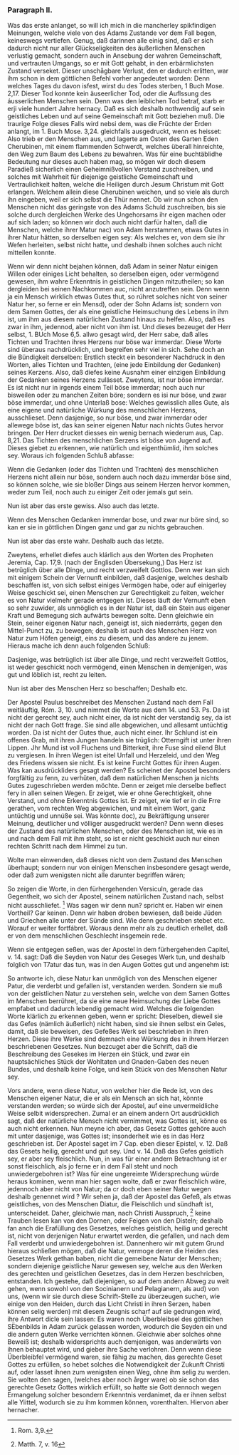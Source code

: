 
<!-- Seite 147 -->

### Paragraph II. ###

Was das erste anlanget, so will ich mich in die
mancherley spikfindigen Meinungen, welche viele von
des Ádams Zustande vor dem Fall begen, keineswegs
vertiefen. Genug, daß darinnen alle einig sind,
daß er sich dadurch nicht nur aller Glückseligkeiten des
äußerlichen Menschen verlustig gemacht, sondern auch
in Ansebung der wahren Gemeinschaft, und vertrauten
Umgangs, so er mit Gott gehabt, in den erbärmlichsten
Zustand verseket. Dieser unschågbare Verlust,
den er dadurch erlitten, war ihm schon in dem göttlichen
Befehl vorher angedeutet worden: Denn welches
Tages du davon isfest, wirst du des Todes sterben,
1 Buch Mose. 2,17. Dieser Tod konnte kein äuseerlicher
Tod, oder die Auflssung des áusserlichen Menschen
sein. Denn was den leiblichen Tod betraf, starb
er erji viele hundert Jahre hernacy. Daß es sich deshalb
nothwendig auf sein geistliches Leben und auf seine Gemeinschaft
mit Gott beziehen muß. Die traurige Folge
dieses Falls wird nebsi dem, was die Früchte der
Erden anlangt, im 1. Buch Mose. 3,24. gleichfalls ausgedruckt,
wenn es heisset: Also trieb er den Menschen
aus, und lagerte am Osten des Garten Eden
Cherubinen, mit einem flammenden Schwerdt,
welches überall hinreichte, den Weg zum Baum
des Lebens zu bewahren. Was für eine buchtäblidhe
Bedeutung nur dieses auch haben mag, so mögen
wir doch diesem Paradieß sicherlich einen Geheimnißvollen
Verstand zuschreiben, und solches mit Wahrheit
für diejenige geistliche Gemeinschaft und Vertraulichkeit
halten, welche die Heiligen durch Jesum Christum
mit Gott erlangen. Welchem allein diese Cherubinen
weichen, und so viele als durch ihn eingeben, weil
er sich selbst die Thür nennet. Ob wir nun schon den
Menschen nicht das geringste von des Adams Schuld zuschreiben,
bis sie solche durch dergleichen Werke des
Ungehorsams ihr eigen machen oder auf sich laden; so <!-- content-0116.xml --><!-- Seite 148 -->
können wir doch auch nicht darfür halten, daß die Menschen,
welche ihrer Matur nac) von Adam herstammen,
etwas Gutes in ihrer Natur hätten, so derselben eigen
sey: Als welches er, von dem sie ihr Wefen herleiten,
selbst nicht hatte, und deshalb ihnen solches auch nicht mitteilen
konnte.

Wenn wir denn nicht bejahen können, daß Adam in
seiner Natur einigen Willen oder einiges Licht behalten,
so derselben eigen, oder vermögend gewesen, ihm wahre
Erkenntnis in geistlichen Dingen mitzutheilen; so kan
dergleiden bei seinen Nachkommen auc, nicht anzutreffen
sein. Denn wenn ja ein Mensch wirklich etwas
Gutes thut, so rúhret solches nicht von seiner Natur her,
so ferne er ein Mensd), oder der Sohn Adams ist; sondern
von dem Samen Gottes, der als eine geistliche
Heimsuchung des Lebens in ihm ist, um ihm aus
diesem natürlichen Zustand hinaus zu helfen. Also, daß
es zwar in ihm, jedennod, aber nicht von ihm ist. Und
dieses bezeuget der Herr selbst, 1. BUch Mose 6,5. allwo
gesagt wird, der Herr sabe, daß alles Tichten und
Trachten ihres Herzens nur böse war immerdar.
Diese Worte sind überaus nachdrücklich, und begreifen
sehr viel in sich. Sehe doch an die Bündigkeit derselben:
Erstlich steckt ein besonderer Nachdruck in den
Worten, alles Tichten und Trachten, (eine jede Einbildung
der Gedanken) seines Kerzens. Also, daß
diefes keine Ausnahm einer einzigen Einbildung der Gedanken
seines Herzens zulässet. Zweytens, ist nur
böse immerdar. Es ist nicht nur in irgends einem
Teil böse immerdar; noch auch nur bisweilen oder zu
manchen Zeiten böre; sondern es isi nur böse, und
zwar böse immerdar, und ohne Unterlaß bose: Welches
gewisslich alles Gute, als eine eigene und natürliche
Würkung des menschlichen Herzens, ausschlieset.
Denn dasjenige, so nur böse, und zwar immerdar oder
allewege böse ist, das kan seiner eigenen Natur nach<!-- Seite 149 -->
nichts Gutes hervor bringen. Der Herr drucket diesses
ein wenig bernach wiederum aus, Cap. 8,21. 
Das Tichten des menschlichen Serzens ist böse von
Jugend auf. Dieses giebet zu erkennen, wie natürlich
und eigenthümlid, ihm solches sey. Woraus ich
folgenden Schluß abfasse:

Wenn die Gedanken (oder das Tichten und Trachten)
des menschlichen Herzens nicht allein nur böse,
sondern auch noch dazu immerdar böse sind, so können
solche, wie sie bloßer Dings aus seinem Herzen hervor
kommen, weder zum Teil, noch auch zu einiger Zeit
oder jemals gut sein.

Nun ist aber das erste gewiss. Also auch das letzte.

Wenn des Menschen Gedanken immerdar bose,
und zwar nur böre sind, so kan er sie in göttlichen Dingen
ganz und gar zu nichts gebrauchen.

Nun ist aber das erste wahr. Deshalb
 auch das
letzte.

Zweytens, erhellet diefes auch klárlich aus den
Worten des Propheten Jeremia, Cap. 17,9. (nach
der Englisden Übersekung,) Das Herz ist betrüglich
über alle Dinge, und recht verzweifelt Gottlos.
Denn wer kan sich mit einigem Schein der Vernunft
einbilden, daß dasjenige, welches deshalb beschaffen ist,
von sich selbst einiges Vermögen habe, oder auf einigerley
Weise geschickt sei, einen Menschen zur Gerechtigkeit
zu feiten, welcher es von Natur vielmehr gerade
entgegen ist. Dieses läuft der Vernunft eben so sehr
zuwider, als unmöglich es in der Natur ist, daß ein
Stein aus eigener Kraft und Bemegung sich aufwärts
bewegen solte. Denn gleichwie ein Stein, seiner eigenen
Natur nach, geneigt ist, sich niederrárts, gegen
den Mittel-Punct zu, zu bewegen; deshalb ist auch des
Menschen Herz von Natur zum Höfen geneigt, eins zu
diesem, und das andere zu jenem. Hieraus mache ich
denn auch folgenden Schluß:<!-- Seite 150 --><!-- content-0117.xml -->

Dasjenige, was betrüglich ist über alle Dinge,
und recht verzweifelt Gottlos, ist weder geschickt
noch vermögend, einen Menschen in demjenigen, was
gut und löblich ist, recht zu leiten.

Nun ist aber des Menschen Herz so beschaffen;
Deshalb
 etc.

Der Apostel Paulus beschreibet des Menschen Zustand
nach dem Fall weitläuftig, Róm. 3, 10. und 
nimmet die Worte aus dem 14. und 53. Ps. Da ist
nicht der gerecht sey, auch nicht einer, da ist nicht
der verstandig sey, da ist nicht der nach Gott frage.
Sie sind alle abgewichen, und allesamt untüchtig
worden. Da ist nicht der Gutes thue,
auch nicht einer. Ihr Schlund ist ein offenes
Grab, mit ihren Jungen handeln sie trüglich:
Otterngift ist unter ihren Lippen. Jhr Mund ist
voll Fluchens und Bitterkeit, ihre Fuse sind eilend
Blut zu vergiesen. In ihren Wegen ist eitel Unfall
und Herzeleid, und den Weg des Friedens
wissen sie nicht. Es ist keine Furcht Gottes für
ihren Augen. Was kan ausdrückliders gesagt werden?
Es scheinet der Apostel besonders forgfältig zu
fenn, zu verhüten, daß dem natürlichen Menschen ja
nichts Gutes zugeschrieben werden möchte. Denn er
zeiget mie derselbe beflect fery in allen seinen Wegen.
Er zeiget, wie er ohne Gerechtigkeit, ohne Verstand,
und ohne Erkenntnis Gottes ist. Er zeiget, wie tief
er in die Frre gerathen, vom rechten Weg abgewichen,
und mit einem Wort, ganz untüchtig und unnúße sei.
Was könnte doc), zu Bekräftigung unserer Meinung,
deutlicher und völliger ausgedruckt werden? Denn
wenn dieses der Zustand des natürlichen Menschen, oder
des Menschen ist, wie es in und nach dem Fall mit ihm
 steht, so ist er nicht geschickt auch nur einen rechten
Schritt nach dem Himmel zu tun. 

Wolte man einwenden, daß dieses nicht von dem<!-- Seite 151 -->
Zustand des Menschen überhaupt; sondern nur
von einigen Menschen insbesondere gesagt werde,
oder daß zum wenigsten nicht alle darunter
begriffen wären;

So zeigen die Worte, in den fürhergehenden Versiculn,
gerade das Gegentheit, wo sich der Apostel, seinem
natürlichen Zustand nach, selbst nicht ausschliefet. [^k4r3]
Was sagen wir denn nun? spricht er. Haben wir
einen Vortheil? Gar keinen. Denn wir haben
droben bewiesen, daß beide Jüden und Griechen
alle unter der Sünde sind. Wie denn geschrieben
stebet etc. Worauf er weiter fortfábret. Woraus denn
mehr als zu deutlich erhellet, daß er von dem menschlichen
Geschlecht insgemein rede.

Wenn sie entgegen seßen, was der Apostel in dem
fürhergehenden Capitel, v. 14. sagt: Daß die Seyden
von Natur des Geseges Werk tun, und deshalb
folglich von T7atur das tun, was in den Augen
Gottes gut und angenehm ist:

So antworte ich, diese Natur kan unmöglich von des
Menschen eigener Patur, die verderbt und gefallen
ist, verstanden werden. Sondern sie muß von der geistlichen
Natur zu verstehen sein, welche von dem Samen
Gottes im Menschen berrühret, da sie eine neue
Heimsuchung der Liebe Gottes empfabet und dadurch
lebendig gemacht wird. Welches die folgenden Worte
klärlich zu erkennen geben, wenn er spricht: Dieselben,
dieweil sie das Gefes (nämlich äußerlich) nicht
haben, sind sie ihnen selbst ein Geles, damit, daß
sie beweisen, des Gefeßes Werk sei beschrieben in
ihren Herzen. Diese ihre Werke sind demnach eine
Würkung des in ihrem Herzen beschriebenen Gesetzes.
Nun bezcuget aber die Schrift, daß die Beschreibung
des Gesekes im Herzen ein Stück, und zwar ein hauptsächliches
Stück der Wohltaten und Gnaden-Gaben
des neuen Bundes, und deshalb keine Folge, und kein
Stück von des Menschen Natur sey. <!-- Seite 152 --><!-- content-0119.xml -->

Vors andere, wenn diese Natur, von welcher hier die
Rede ist, von des Menschen eigener Natur, die er als
ein Mensch an sich hat, könnte verstanden werden; so
würde sich der Apostel, auf eine unvermeidliche Weise
selbit widersprechen. Zumal er an einem andern
Ort ausdrücklich sagt, daß der natürliche Mensch
nicht vernimmet, was Gottes ist, könne es auch
nicht erkennen. Nun meyne ich aber, das Gesetz
Gottes gehöre auch mit unter dasjenige, was Gottes
ist; insonderheit wie es in das Herz geschrieben ist.
Der Apostel saget im 7 Cap. eben dieser Epistel, v. 12.
Daß das Gesets heilig, gerecht und gut sey. Und
v. 14. Daß das Gefes geistlich sey, er aber sey
fleischlich. Nun, in was für einer andern Betrachtung
ist er sonst fleischlich, als jo ferne er in dem Fall  steht
und noch unwiedergebohren ist? Was für eine ungereimte
Widersprechung würde heraus kominen, wenn
man hier sagen wolte, daß er zwar fleischlich wäre, jedennoch
aber nicht von Natur; da cr doch eben seiner
Natur wegen deshalb genennet wird ? Wir sehen ja, daß
der Apostel das Gefeß, als etwas geistliches, von des
Menschen Diatur, die Fleischlich und sündhaft ist, unterscheidet.
Daher, gleichwie man, nach Christi Ausspruch, [^k4r4]
keine Trauben lesen kan von den Dornen,
oder Feigen von den Disteln; deshalb fan anch die Erafüllung
des Gesetzes, welches geistlich, heilig und gerecht
ist, nicht von derjenigen Natur erwartet werden, die gefallen,
und nach dem Fall verderbt und unwiedergebohren
ist. Dannenhero wir mit gutem Grund hieraus
schließen mögen, daß die Natur, vermoge deren die Heiden
des Gesetzes Werk gethan baben, nicht die gemeibene 
Natur der Menschen; sondern diejenige geistliche
Narur gewesen sey, welche aus den Werken des
gerechten und geistlichen Gesetzes, das in dem Herzen
beschricben, entstanden. Ich gestehe, daß diejenigen,
so auf dem andern Abweg zu weit gehen, wenn sowohl<!-- Seite 153 -->
von den Socinianern und Pelagianern, als aud) von 
uns, (wenn wir sie durch diese Schrift-Stelle zu überzeugen
suchen, wie einige von den Heiden, durch das
Licht Christi in ihren Serzen, haben können selig werden)
mit diesem Zeugnis scharf auf sie gedrungen wird,
ihre Antwort dicle sein lassen: Es waren noch Überbleibsel
des göttlichen SËbenbilds in Adam zurück
gelassen worden, wodurch die Seyden ein und die
andern guten Werke verrichten können. Gleichwie
aber solches ohne Beweiß ist; deshalb widersprichts
auch demjenigen, was anderwärts von ihnen behauptet
wird, und gieber ihre Sache verlohren. Denn wenn
diese Überbleibfel vermögend waren, sie fähig zu machen,
das gerechte Geset Gottes zu erfüllen, so hebet
solches die Notwendigkeit der Zukunft Christi auf,
oder lasset ihnen zum wenigsten einen Weg, ohne ihm
selig zu werden. Sie wolten den sagen, (welches
aber noch årger ware) ob sie schon das gerechte Gesetz
Gottes wirklich erfüllt, so hatte sie Gott
dennoch wegen Ermangelung solcher besondern
Erkenntnis verdanimet, da er ihnen selbst alle
Yiittel, wodurch sie zu ihm kommen können,
vorenthalten. Hiervon aber hernacher.


[^k4r3]: Rom. 3,9.
[^k4r4]: Matth. 7, v. 16